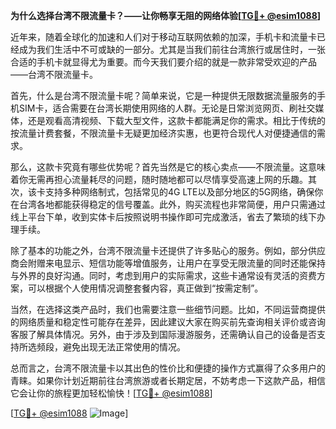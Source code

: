 **为什么选择台湾不限流量卡？——让你畅享无阻的网络体验[[TG💪+ @esim1088](https://t.me/s/esim1088)]**

近年来，随着全球化的加速和人们对于移动互联网依赖的加深，手机卡和流量卡已经成为我们生活中不可或缺的一部分。尤其是当我们前往台湾旅行或居住时，一张合适的手机卡就显得尤为重要。而今天我们要介绍的就是一款非常受欢迎的产品——台湾不限流量卡。

首先，什么是台湾不限流量卡呢？简单来说，它是一种提供无限数据流量服务的手机SIM卡，适合需要在台湾长期使用网络的人群。无论是日常浏览网页、刷社交媒体，还是观看高清视频、下载大型文件，这款卡都能满足你的需求。相比于传统的按流量计费套餐，不限流量卡无疑更加经济实惠，也更符合现代人对便捷通信的需求。

那么，这款卡究竟有哪些优势呢？首先当然是它的核心卖点——不限流量。这意味着你无需再担心流量耗尽的问题，随时随地都可以尽情享受高速上网的乐趣。其次，该卡支持多种网络制式，包括常见的4G LTE以及部分地区的5G网络，确保你在台湾各地都能获得稳定的信号覆盖。此外，购买流程也非常简便，用户只需通过线上平台下单，收到实体卡后按照说明书操作即可完成激活，省去了繁琐的线下办理手续。

除了基本的功能之外，台湾不限流量卡还提供了许多贴心的服务。例如，部分供应商会附赠来电显示、短信功能等增值服务，让用户在享受无限流量的同时还能保持与外界的良好沟通。同时，考虑到用户的实际需求，这些卡通常设有灵活的资费方案，可以根据个人使用情况调整套餐内容，真正做到“按需定制”。

当然，在选择这类产品时，我们也需要注意一些细节问题。比如，不同运营商提供的网络质量和稳定性可能存在差异，因此建议大家在购买前先查询相关评价或咨询客服了解具体情况。另外，由于涉及到国际漫游服务，还需确认自己的设备是否支持所选频段，避免出现无法正常使用的情况。

总而言之，台湾不限流量卡以其出色的性价比和便捷的操作方式赢得了众多用户的青睐。如果你计划近期前往台湾旅游或者长期定居，不妨考虑一下这款产品，相信它会让你的旅程更加轻松愉快！[[TG💪+ @esim1088](https://t.me/s/esim1088)]

[[TG💪+ @esim1088](https://t.me/s/esim1088) ![Image](https://i.postimg.cc/4NQfJmqS/Snipaste-2025-05-13-00-14-12.png)]